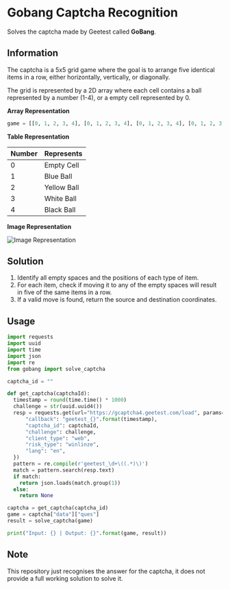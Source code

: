 
# Gobang Captcha Recognition

Solves the captcha made by Geetest called **GoBang**.


## Information

The captcha is a 5x5 grid game where the goal is to arrange five identical items in a row, either horizontally, vertically, or diagonally.

The grid is represented by a 2D array where each cell contains a ball represented by a number (1-4), or a empty cell represented by 0.

**Array Representation**
```python
game = [[0, 1, 2, 3, 4], [0, 1, 2, 3, 4], [0, 1, 2, 3, 4], [0, 1, 2, 3, 4], [0, 1, 2, 3, 4]]
```

**Table Representation**

| Number | Represents     |
|--------|----------------|
| 0      | Empty Cell    |
| 1      | Blue Ball      |
| 2      | Yellow Ball    |
| 3      | White Ball     |
| 4      | Black Ball     |

**Image Representation**

![Image Representation](https://cdn.discordapp.com/attachments/1114209716705435711/1185229644241313862/gobang.png?ex=658eda1f&is=657c651f&hm=810c515db50aecb50a2eed91ee7d85e08fe37cb1e4a1939a048d5c51bf74cf41&)


## Solution

1. Identify all empty spaces and the positions of each type of item.
2. For each item, check if moving it to any of the empty spaces will result in five of the same items in a row.
3. If a valid move is found, return the source and destination coordinates.
## Usage

```python
import requests
import uuid
import time
import json
import re
from gobang import solve_captcha

captcha_id = ""

def get_captcha(captchaId):
  timestamp = round(time.time() * 1000)
  challenge = str(uuid.uuid4())
  resp = requests.get(url="https://gcaptcha4.geetest.com/load", params={
      "callback": "geetest_{}".format(timestamp),
      "captcha_id": captchaId,
      "challenge": challenge,
      "client_type": "web",
      "risk_type": "winlinze",
      "lang": "en",
  })
  pattern = re.compile(r'geetest_\d+\((.*)\)')
  match = pattern.search(resp.text)
  if match:
    return json.loads(match.group(1))
  else:
    return None

captcha = get_captcha(captcha_id)
game = captcha["data"]["ques"]
result = solve_captcha(game)

print("Input: {} | Output: {}".format(game, result))
```
## Note

This repository just recognises the answer for the captcha, it does not provide a full working solution to solve it.
